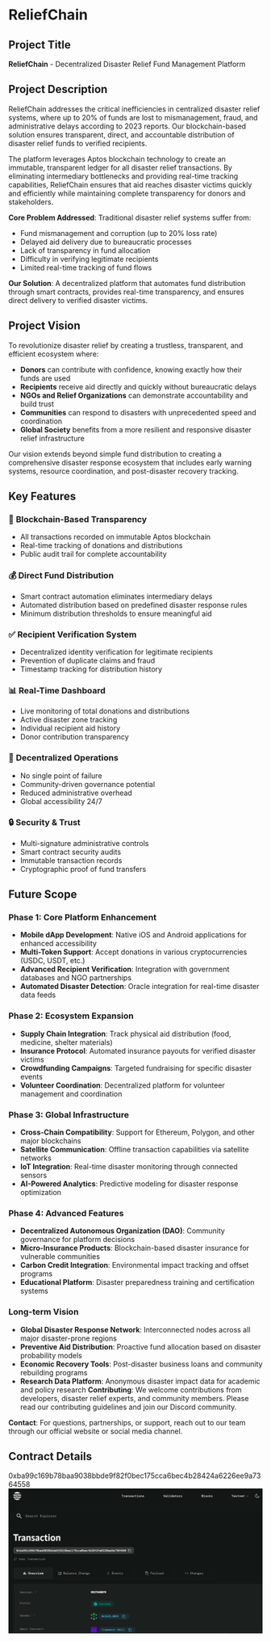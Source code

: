 # ReliefChain

## Project Title
**ReliefChain** - Decentralized Disaster Relief Fund Management Platform

## Project Description

ReliefChain addresses the critical inefficiencies in centralized disaster relief systems, where up to 20% of funds are lost to mismanagement, fraud, and administrative delays according to 2023 reports. Our blockchain-based solution ensures transparent, direct, and accountable distribution of disaster relief funds to verified recipients.

The platform leverages Aptos blockchain technology to create an immutable, transparent ledger for all disaster relief transactions. By eliminating intermediary bottlenecks and providing real-time tracking capabilities, ReliefChain ensures that aid reaches disaster victims quickly and efficiently while maintaining complete transparency for donors and stakeholders.

**Core Problem Addressed**: Traditional disaster relief systems suffer from:
- Fund mismanagement and corruption (up to 20% loss rate)
- Delayed aid delivery due to bureaucratic processes  
- Lack of transparency in fund allocation
- Difficulty in verifying legitimate recipients
- Limited real-time tracking of fund flows

**Our Solution**: A decentralized platform that automates fund distribution through smart contracts, provides real-time transparency, and ensures direct delivery to verified disaster victims.

## Project Vision

To revolutionize disaster relief by creating a trustless, transparent, and efficient ecosystem where:

- **Donors** can contribute with confidence, knowing exactly how their funds are used
- **Recipients** receive aid directly and quickly without bureaucratic delays
- **NGOs and Relief Organizations** can demonstrate accountability and build trust
- **Communities** can respond to disasters with unprecedented speed and coordination
- **Global Society** benefits from a more resilient and responsive disaster relief infrastructure

Our vision extends beyond simple fund distribution to creating a comprehensive disaster response ecosystem that includes early warning systems, resource coordination, and post-disaster recovery tracking.

## Key Features

### 🔗 **Blockchain-Based Transparency**
- All transactions recorded on immutable Aptos blockchain
- Real-time tracking of donations and distributions
- Public audit trail for complete accountability

### 💰 **Direct Fund Distribution**
- Smart contract automation eliminates intermediary delays
- Automated distribution based on predefined disaster response rules
- Minimum distribution thresholds to ensure meaningful aid

### ✅ **Recipient Verification System**
- Decentralized identity verification for legitimate recipients
- Prevention of duplicate claims and fraud
- Timestamp tracking for distribution history

### 📊 **Real-Time Dashboard**
- Live monitoring of total donations and distributions
- Active disaster zone tracking
- Individual recipient aid history
- Donor contribution transparency

### 🚀 **Decentralized Operations**
- No single point of failure
- Community-driven governance potential
- Reduced administrative overhead
- Global accessibility 24/7

### 🔒 **Security & Trust**
- Multi-signature administrative controls
- Smart contract security audits
- Immutable transaction records
- Cryptographic proof of fund transfers

## Future Scope

### Phase 1: Core Platform Enhancement
- **Mobile dApp Development**: Native iOS and Android applications for enhanced accessibility
- **Multi-Token Support**: Accept donations in various cryptocurrencies (USDC, USDT, etc.)
- **Advanced Recipient Verification**: Integration with government databases and NGO partnerships
- **Automated Disaster Detection**: Oracle integration for real-time disaster data feeds

### Phase 2: Ecosystem Expansion
- **Supply Chain Integration**: Track physical aid distribution (food, medicine, shelter materials)
- **Insurance Protocol**: Automated insurance payouts for verified disaster victims
- **Crowdfunding Campaigns**: Targeted fundraising for specific disaster events
- **Volunteer Coordination**: Decentralized platform for volunteer management and coordination

### Phase 3: Global Infrastructure
- **Cross-Chain Compatibility**: Support for Ethereum, Polygon, and other major blockchains
- **Satellite Communication**: Offline transaction capabilities via satellite networks
- **IoT Integration**: Real-time disaster monitoring through connected sensors
- **AI-Powered Analytics**: Predictive modeling for disaster response optimization

### Phase 4: Advanced Features
- **Decentralized Autonomous Organization (DAO)**: Community governance for platform decisions
- **Micro-Insurance Products**: Blockchain-based disaster insurance for vulnerable communities  
- **Carbon Credit Integration**: Environmental impact tracking and offset programs
- **Educational Platform**: Disaster preparedness training and certification systems

### Long-term Vision
- **Global Disaster Response Network**: Interconnected nodes across all major disaster-prone regions
- **Preventive Aid Distribution**: Proactive fund allocation based on disaster probability models
- **Economic Recovery Tools**: Post-disaster business loans and community rebuilding programs
- **Research Data Platform**: Anonymous disaster impact data for academic and policy research
**Contributing**: We welcome contributions from developers, disaster relief experts, and community members. Please read our contributing guidelines and join our Discord community.

**Contact**: For questions, partnerships, or support, reach out to our team through our official website or social media channel.

## Contract Details
0xba99c169b78baa9038bbde9f82f0bec175cca6bec4b28424a6226ee9a7364558
![alt text](image.png)



